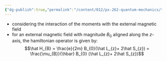 ```yaml
---
{"dg-publish":true,"permalink":"/content/012/px-262-quantum-mechanics/term-1/g-additional-interactions/px-262-g6c-zeeman-effect/","noteIcon":"1","created":"2024-12-21T12:58:19.953+00:00","updated":"2024-12-21T13:13:46.272+00:00"}
---
```


- considering the interaction of the moments with the external magnetic field
- for an external magnetic field with magnitude $B_0$ aligned along the $z$-axis, the hamiltonian operator is given by: 
$$\hat H_{B} = \frac{e}{2m} B_{0}(\hat L_{z}+ 2\hat S_{z}) = \frac{\mu_{B}}{\hbar} B_{0} (\hat L_{z}+ 2\hat S_{z})$$
